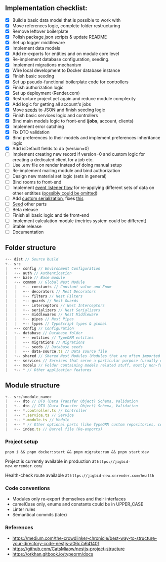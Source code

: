 ## Implementation checklist:

- [x] Build a basic data model that is possible to work with
- [x] Move references logic, complete folder restructuring
- [x] Remove leftover boilerplate
- [x] Polish package.json scripts & update README
- [x] Set up logger middleware
- [x] Implement data models ️
- [x] Add re-exports for entities and on module core level
- [x] Re-implement database configuration, seeding.
- [x] Implement migrations mechanism
- [x] Wire local development to Docker database instance
- [x] Finish basic seeding
- [x] Set up pseudo-functional boilerplate code for controllers
- [x] Finish authorization logic
- [x] Set up deployment (Render.com)
- [x] Restructure project yet again and reduce module complexity
- [x] Add logic for getting all account's jobs
- [x] Move [seeds](src/database/seeds/data) to JSON and finish seeding logic
- [x] Finish basic services logic and controllers
- [x] Bind main models logic to front-end (**jobs**, account, clients)
- [x] Implement error catching
- [x] Fix DTO validation
- [x] Bind preferences to their models and implement preferences inheritance
      logic
- [x] Add isDefault fields to db (version=0)
- [ ] Implement creating new record if version=0 and custom logic for creating a
      dedicated client for a job etc.
- [ ] Use .env file on render instead of doing manual setup
- [ ] Re-implement mailing module and bind authorization
- [ ] Design new material set logic (sets in general)
- [ ] Bind rooms to front-end
- [ ] Implement [event listener flow](https://docs.nestjs.com/techniques/events)
      for re-applying different sets of data on other entitites
      ([possibly could be omitted](https://orkhan.gitbook.io/typeorm/docs/listeners-and-subscribers))
- [ ] Add
      [custom serialization](https://blog.logrocket.com/serialization-in-nestjs-a-different-approach/),
      fixes [this](src/shared/account/account.service.ts#L54)
- [ ] [Seed](src/services/seeding.service.ts) other parts
- [ ] Beta release
- [ ] Finish all basic logic and tie front-end
- [ ] Implement calculation module (metrics system could be different)
- [ ] Stable release
- [ ] Documentation

## Folder structure

```js
+-- dist // Source build
+-- src
|   +-- config // Environment Configuration
|   +-- auth // Authentication
|   +-- base // Base module
|   +-- common // Global Nest Module
|   |   +-- constants // Constant value and Enum
|   |   +-- decorators // Nest Decorators
|   |   +-- filters // Nest Filters
|   |   +-- guards // Nest Guards
|   |   +-- interceptors // Nest Interceptors
|   |   +-- serializers // Nest Serializers
|   |   +-- middlewares // Nest Middleware
|   |   +-- pipes // Nest Pipes
|   |   +-- types // TypeScript types & global
|   +-- config // Configuration
|   +-- database // Database folder
|   |   +-- entities // TypeORM entities
|   |   +-- migrations // Migrations
|   |   +-- seeds // Database seeds
|   |   +-- data-source.ts // Data source file
|   +-- shared // Shared Nest Modules (Modules that are often imported and share their functionality)
|   +-- services // Services that serve a particular purpose (usually can't live alone)
|   +-- models // Folder containing models related stuff, mostly non-functional CRUD modules
|   +-- * // Other application features
```

## Module structure

```js
+-- src/<module_name>
|   +-- dto // DTO (Data Transfer Object) Schema, Validation
|   +-- dto // DTO (Data Transfer Object) Schema, Validation
|   +-- *.controller.ts // Controller
|   +-- *.service.ts // Service
|   +-- *.module.ts // Module
|   +-- * // Other optional parts (like TypeORM custom repositories, constants files and other)
|   +-- index.ts // Barrel file (Re-exports)
```

### Project setup

`pnpm i && pnpm docker:start && pnpm migrate:run && pnpm start:dev`

Project is currently available in production at
`https://jigbid-new.onrender.com/`

Health-check route available at `https://jigbid-new.onrender.com/health`

### Code conventions

- Modules only re-export themselves and their interfaces
- camelCase only, enums and constants could be in UPPER_CASE
- Linter rules
- Semantical commits (later)

### References

- https://medium.com/the-crowdlinker-chronicle/best-way-to-structure-your-directory-code-nestjs-a06c7a641401
- https://github.com/CatsMiaow/nestjs-project-structure
- https://orkhan.gitbook.io/typeorm/docs
